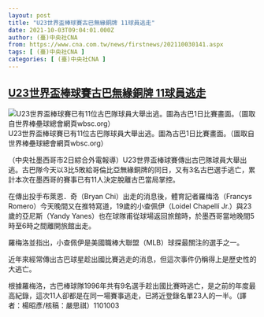 ```yaml
---
layout: post
title: "U23世界盃棒球賽古巴無緣銅牌 11球員逃走"
date: 2021-10-03T09:04:01.000Z
author: (臺)中央社CNA
from: https://www.cna.com.tw/news/firstnews/202110030141.aspx
tags: [ (臺)中央社CNA ]
categories: [ (臺)中央社CNA ]
---
```

<!--1633251841000-->
[U23世界盃棒球賽古巴無緣銅牌 11球員逃走](https://www.cna.com.tw/news/firstnews/202110030141.aspx)
------

<div>
<div><div><div style="--aspect-ratio:1798/1352;"><picture><source media="(max-width: 414px)" data-srcset="https://imgcdn.cna.com.tw/www/WebPhotos/800/20211003/1798x1352_318017059319.jpg"><source media="(min-width: 413px)" data-srcset="https://imgcdn.cna.com.tw/www/WebPhotos/1024/20211003/1798x1352_318017059319.jpg"><img data-src="https://imgcdn.cna.com.tw/www/WebPhotos/800/20211003/1798x1352_318017059319.jpg" alt="U23世界盃棒球賽已有11位古巴隊球員大舉出逃。圖為古巴1日比賽畫面。（圖取自世界棒壘球總會網頁wbsc.org）" data-srcset="https://imgcdn.cna.com.tw/www/WebPhotos/800/20211003/1798x1352_318017059319.jpg 414w, https://imgcdn.cna.com.tw/www/WebPhotos/1024/20211003/1798x1352_318017059319.jpg 1024w"></picture></div><div>U23世界盃棒球賽已有11位古巴隊球員大舉出逃。圖為古巴1日比賽畫面。（圖取自世界棒壘球總會網頁wbsc.org）</div></div></div><div></div><div><p>（中央社墨西哥市2日綜合外電報導）U23世界盃棒球賽傳出古巴隊球員大舉出逃。古巴隊今天以3比5敗給哥倫比亞無緣銅牌的同日，又有3名古巴選手逃亡，累計本次在墨西哥的賽事已有11人決定脫離古巴當局掌控。</p><p>在傳出投手布萊恩．奇（Bryan Chi）出走的消息後，體育記者羅梅洛（Francys Romero）今天晚間又在推特寫道，19歲的小查佩伊（Loidel Chapellí Jr.）與23歲的亞尼斯（Yandy Yanes）也在球隊甫從球場返回旅館時，於墨西哥當地晚間5時至6時之間離開旅館出走。</p><p>羅梅洛並指出，小查佩伊是美國職棒大聯盟（MLB）球探最關注的選手之一。</p><p>近年來經常傳出古巴球星趁出國比賽逃走的消息，但這次事件仍稱得上是歷史性的大逃亡。</p><p>根據羅梅洛，古巴棒球隊1996年共有9名選手趁出國比賽時逃亡，是之前的年度最高紀錄，這次11人卻都是在同一場賽事逃走，已將近登錄名單23人的一半。（譯者：楊昭彥/核稿：嚴思祺）1101003</p></div>
</div>
